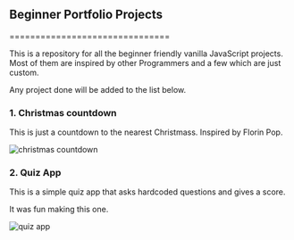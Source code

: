 ##  Beginner Portfolio Projects
===============================

This is a repository for all the beginner friendly vanilla JavaScript projects.
Most of them are inspired by other Programmers and a few which are just custom.

Any project done will be added to the list below.

### 1. Christmas countdown

This is just a countdown to the nearest Christmass.
Inspired by Florin Pop.

![christmas countdown](./Countdown/images/final.png)


### 2. Quiz App

This is a simple quiz app that asks hardcoded questions and gives a score.

It was fun making this one.

![quiz app](./quiz-app/images/quiz-app.png)
